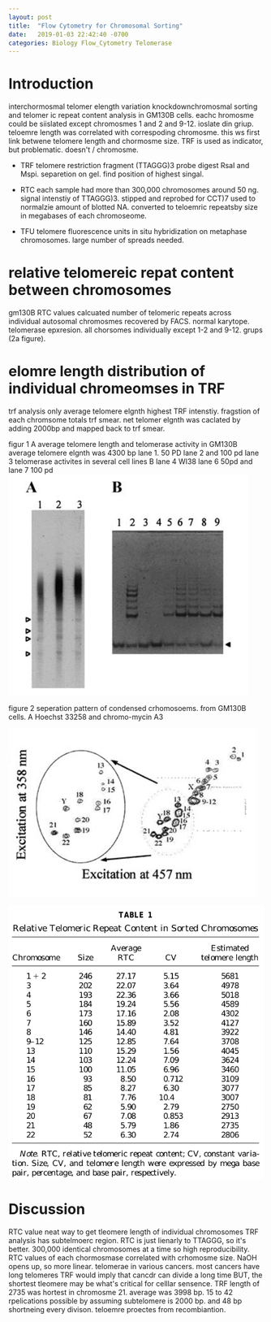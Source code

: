 ```yaml
---
layout: post
title:  "Flow Cytometry for Chromosomal Sorting"
date:   2019-01-03 22:42:40 -0700
categories: Biology Flow_Cytometry Telomerase
---
```

# Introduction
interchormosmal telomer elength variation knockdownchromosmal sorting and telomer ic repeat content analysis in GM130B cells. eachc hromosme could be siislated except chromosmes 1 and 2 and 9-12. ioslate din griup.
teloemre length was correlated with correspoding chromosme.
this ws first link betwene telomere length and chormosme size.
TRF is used as indicator, but problematic. doesn't / chromosme.





* TRF telomere restriction fragment (TTAGGG)3 probe
digest RsaI and Mspi. separetion on gel. find position of highest singal.

* RTC each sample had more than 300,000 chromosomes around 50 ng. signal intenstiy of TTAGGG)3. stipped and reprobed for CCT)7 used to normalzie amount of blotted NA. converted to teloemric repeatsby size in megabases of each chromoseome.

* TFU telomere fluorescence units in situ hybridization on metaphase chromosomes. large number of spreads needed.
# relative telomereic repat content between chromosomes
gm130B RTC values calcuated number of telomeric repeats across individual autosomal chromosmes recovered by FACS.
normal karytope. telomerase epxresion.
all chorsomes individually except 1-2 and 9-12. grups (2a figure).

# elomre length distribution of individual chromeomses in TRF
trf analysis only average telomere elgnth highest TRF intenstiy.
fragstion of each chromsome totals trf smear.
net telomer elgnth was caclated by adding 2000bp and mapped back to trf smear. 

figur 1
A
average telomere length and telomerase activity in GM130B
average telomere elgnth was 4300 bp lane 1. 50 PD lane 2 and 100 pd lane 3
telomerase activites in several cell lines
B
lane 4 WI38
lane 6 50pd and lane 7 100 pd
![TRF_TRAP](/assets/FACS_Telomere_Lengths/TRF_TRAP.png)


figure 2 seperation pattern of condensed crhomosoems. from GM130B cells.
A
Hoechst 33258 and chromo-mycin A3



![FACS_Plot](/assets/FACS_Telomere_Lengths/FACS_Plot.png)



![Table_1](/assets/FACS_Telomere_Lengths/Table_1.png)

# Discussion
RTC value neat way to get tleomere length of individual chromosomes
TRF analysis has subtelmoerc region. RTC is just lienarly to TTAGGG, so it's better.
300,000 identical chromosomes at a time so high reproducibility.
RTC values of each chormosmase correlated with crhomosme size.
NaOH opens up, so more linear.
telomerae in various cancers. most cancers have long telomeres
TRF would imply that cancdr can divide a long time
BUT, the shortest tleomere may be what's critical for celllar sensence. TRF length of 2735 was hortest in chromosme 21. average was 3998 bp.
15 to 42 rpelications possible by assuming subtelomere is 2000 bp.  and 48 bp shortneing every divison.
teloemre proectes from recombiantion.
